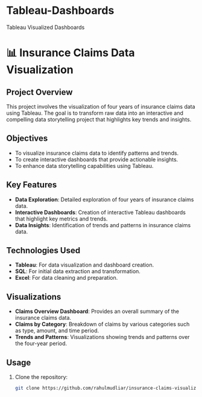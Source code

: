 # Tableau-Dashboards
Tableau Visualized Dashboards
# 📊 Insurance Claims Data Visualization

## Project Overview
This project involves the visualization of four years of insurance claims data using Tableau. The goal is to transform raw data into an interactive and compelling data storytelling project that highlights key trends and insights.

## Objectives
- To visualize insurance claims data to identify patterns and trends.
- To create interactive dashboards that provide actionable insights.
- To enhance data storytelling capabilities using Tableau.

## Key Features
- **Data Exploration**: Detailed exploration of four years of insurance claims data.
- **Interactive Dashboards**: Creation of interactive Tableau dashboards that highlight key metrics and trends.
- **Data Insights**: Identification of trends and patterns in insurance claims data.

## Technologies Used
- **Tableau**: For data visualization and dashboard creation.
- **SQL**: For initial data extraction and transformation.
- **Excel**: For data cleaning and preparation.

## Visualizations
- **Claims Overview Dashboard**: Provides an overall summary of the insurance claims data.
- **Claims by Category**: Breakdown of claims by various categories such as type, amount, and time period.
- **Trends and Patterns**: Visualizations showing trends and patterns over the four-year period.

## Usage
1. Clone the repository:
   ```bash
   git clone https://github.com/rahulmudliar/insurance-claims-visualization.git
